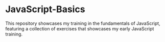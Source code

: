 # JavaScript-Basics
This repository showcases my training in the fundamentals of JavaScript, featuring a collection of exercises that showcases my early JavaScript training.
